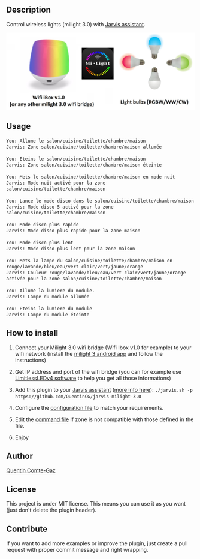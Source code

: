 ## Description
Control wireless lights (milight 3.0) with <a target="_blank" href="http://domotiquefacile.fr/jarvis/">Jarvis assistant</a>.


<img src="https://raw.githubusercontent.com/QuentinCG/jarvis-milight-3.0/master/milight.jpg" width="800">


## Usage
```
You: Allume le salon/cuisine/toilette/chambre/maison
Jarvis: Zone salon/cuisine/toilette/chambre/maison allumée

You: Eteins le salon/cuisine/toilette/chambre/maison
Jarvis: Zone salon/cuisine/toilette/chambre/maison éteinte

You: Mets le salon/cuisine/toilette/chambre/maison en mode nuit
Jarvis: Mode nuit activé pour la zone salon/cuisine/toilette/chambre/maison

You: Lance le mode disco dans le salon/cuisine/toilette/chambre/maison
Jarvis: Mode disco 5 activé pour la zone salon/cuisine/toilette/chambre/maison

You: Mode disco plus rapide
Jarvis: Mode disco plus rapide pour la zone maison

You: Mode disco plus lent
Jarvis: Mode disco plus lent pour la zone maison

You: Mets la lampe du salon/cuisine/toilette/chambre/maison en rouge/lavande/bleu/eau/vert clair/vert/jaune/orange
Jarvis: Couleur rouge/lavande/bleu/eau/vert clair/vert/jaune/orange activée pour la zone salon/cuisine/toilette/chambre/maison

You: Allume la lumiere du module.
Jarvis: Lampe du module allumée

You: Eteins la lumiere du module
Jarvis: Lampe du module éteinte
```


## How to install

1) Connect your Milight 3.0 wifi bridge (Wifi Ibox v1.0 for example) to your wifi network (install the <a target="_blank" href="https://play.google.com/store/apps/details?id=com.irainxun.wifilight">milight 3 android app</a> and follow the instructions)

2) Get IP address and port of the wifi bridge (you can for example use <a target="_blank" href="http://www.limitlessled.com/download/LimitlessLEDv4.zip">LimitlessLEDv4 software</a> to help you get all those informations)

3) Add this plugin to your <a target="_blank" href="http://domotiquefacile.fr/jarvis/">Jarvis assistant</a> (<a target="_blank" href="http://domotiquefacile.fr/jarvis/content/plugins">more info here</a>): ```./jarvis.sh -p https://github.com/QuentinCG/jarvis-milight-3.0```

4) Configure the <a target="_blank" href="https://github.com/QuentinCG/jarvis-milight-3.0/blob/master/config.sh">configuration file</a> to match your requirements.

5) Edit the <a target="_blank" href="https://github.com/QuentinCG/jarvis-milight-3.0/blob/master/fr/commands">command file</a> if zone is not compatible with those defined in the file.

6) Enjoy


## Author
[Quentin Comte-Gaz](http://quentin.comte-gaz.com/)


## License

This project is under MIT license. This means you can use it as you want (just don't delete the plugin header).


## Contribute

If you want to add more examples or improve the plugin, just create a pull request with proper commit message and right wrapping.
